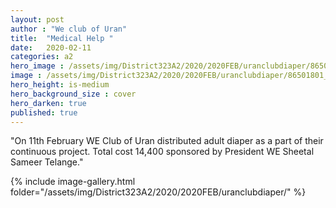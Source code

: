 ```yaml
---
layout: post
author : "We club of Uran"
title:  "Medical Help "
date:   2020-02-11
categories: a2
hero_image : /assets/img/District323A2/2020/2020FEB/uranclubdiaper/86501801_2668613546707797_2832678871860510720_n.jpg
image : /assets/img/District323A2/2020/2020FEB/uranclubdiaper/86501801_2668613546707797_2832678871860510720_n.jpg
hero_height: is-medium
hero_background_size : cover
hero_darken: true
published: true
---
```


"On 11th February WE Club of Uran distributed  adult diaper as a part of their  continuous project. Total cost 14,400 sponsored by President WE  Sheetal Sameer  Telange."

{% include image-gallery.html folder="/assets/img/District323A2/2020/2020FEB/uranclubdiaper/" %}